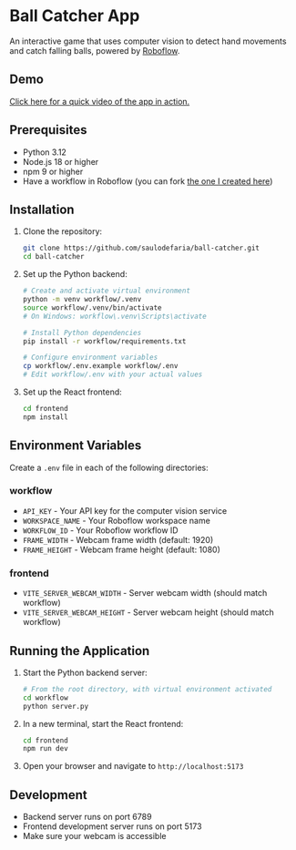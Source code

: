 # Ball Catcher App

An interactive game that uses computer vision to detect hand movements and catch falling balls, powered by [Roboflow](https://roboflow.com).

## Demo

[Click here for a quick video of the app in action.](https://www.loom.com/share/5c671dc3b76e4635993fa2c646c3714e?sid=92dc6f47-d609-42dc-a60b-88907a4cbead)

## Prerequisites

- Python 3.12
- Node.js 18 or higher
- npm 9 or higher
- Have a workflow in Roboflow (you can fork [the one I created here](https://app.roboflow.com/workflows/embed/eyJhbGciOiJIUzI1NiIsInR5cCI6IkpXVCJ9.eyJ3b3JrZmxvd0lkIjoiVkVYbGZXNXRXNk02ZmtjRU40NVEiLCJ3b3Jrc3BhY2VJZCI6IkJDV3ZsODBCTzVaYkVQUnI0OXlmb3hiU0xESTIiLCJ1c2VySWQiOiJCQ1d2bDgwQk81WmJFUFJyNDl5Zm94YlNMREkyIiwiaWF0IjoxNzM1MDYzMjIxfQ.t8Oa29CXZ9Ct1toChuO4ZwaHPNEDhG_NoB5HFItiZ5I))

## Installation

1. Clone the repository:

   ```bash
   git clone https://github.com/saulodefaria/ball-catcher.git
   cd ball-catcher
   ```

2. Set up the Python backend:

   ```bash
   # Create and activate virtual environment
   python -m venv workflow/.venv
   source workflow/.venv/bin/activate
   # On Windows: workflow\.venv\Scripts\activate

   # Install Python dependencies
   pip install -r workflow/requirements.txt

   # Configure environment variables
   cp workflow/.env.example workflow/.env
   # Edit workflow/.env with your actual values
   ```

3. Set up the React frontend:
   ```bash
   cd frontend
   npm install
   ```

## Environment Variables

Create a `.env` file in each of the following directories:

### workflow

- `API_KEY` - Your API key for the computer vision service
- `WORKSPACE_NAME` - Your Roboflow workspace name
- `WORKFLOW_ID` - Your Roboflow workflow ID
- `FRAME_WIDTH` - Webcam frame width (default: 1920)
- `FRAME_HEIGHT` - Webcam frame height (default: 1080)

### frontend

- `VITE_SERVER_WEBCAM_WIDTH` - Server webcam width (should match workflow)
- `VITE_SERVER_WEBCAM_HEIGHT` - Server webcam height (should match workflow)

## Running the Application

1. Start the Python backend server:

   ```bash
   # From the root directory, with virtual environment activated
   cd workflow
   python server.py
   ```

2. In a new terminal, start the React frontend:

   ```bash
   cd frontend
   npm run dev
   ```

3. Open your browser and navigate to `http://localhost:5173`

## Development

- Backend server runs on port 6789
- Frontend development server runs on port 5173
- Make sure your webcam is accessible
